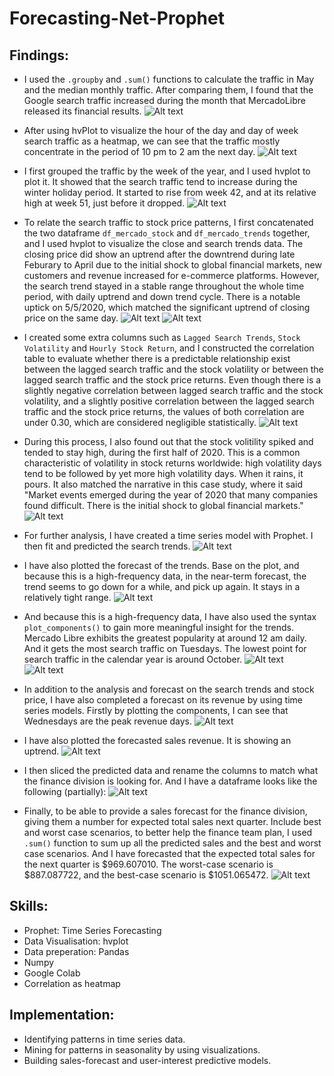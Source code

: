 # Forecasting-Net-Prophet

## Findings:
- I used the `.groupby` and `.sum()` functions to calculate the traffic in May and the median monthly traffic. After comparing them, I found that the Google search traffic increased during the month that MercadoLibre released its financial results.
![Alt text](Images/traffic_increased_may.png)

- After using hvPlot to visualize the hour of the day and day of week search traffic as a heatmap, we can see that the traffic mostly concentrate in the period of 10 pm to 2 am the next day.
![Alt text](Images/traffic_day_of_week.png)

- I first grouped the traffic by the week of the year, and I used hvplot to plot it. It showed that the search traffic tend to increase during the winter holiday period. It started to rise from week 42, and at its relative high at week 51, just before it dropped.
![Alt text](Images/traffic_week_of_year.png)

- To relate the search traffic to stock price patterns, I first concatenated the two dataframe `df_mercado_stock` and `df_mercado_trends` together, and I used hvplot to visualize the close and search trends data. The closing price did show an uptrend after the downtrend during late Feburary to April due to the initial shock to global financial markets, new customers and revenue increased for e-commerce platforms. However, the search trend stayed in a stable range throughout the whole time period, with daily uptrend and down trend cycle. There is a notable uptick on 5/5/2020, which matched the significant uptrend of closing price on the same day.
![Alt text](Images/close.png)
![Alt text](Images/search_trend.png)

- I created some extra columns such as `Lagged Search Trends`, `Stock Volatility` and `Hourly Stock Return`, and I constructed the correlation table to evaluate whether there is a predictable relationship exist between the lagged search traffic and the stock volatility or between the lagged search traffic and the stock price returns. Even though there is a slightly negative correlation between lagged search traffic and the stock volatility, and a slightly positive correlation between the lagged search traffic and the stock price returns, the values of both correlation are under 0.30, which are considered negligible statistically.
![Alt text](Images/corr_02.png)

- During this process, I also found out that the stock volitility spiked and tended to stay high, during the first half of 2020. This is a common characteristic of volatility in stock returns worldwide: high volatility days tend to be followed by yet more high volatility days. When it rains, it pours. It also matched the narrative in this case study, where it said "Market events emerged during the year of 2020 that many companies found difficult. There is the initial shock to global financial markets."
![Alt text](Images/stock_volatility.png)

- For further analysis, I have created a time series model with Prophet. I then fit and predicted the search trends. 
![Alt text](Images/predict.png)

- I have also plotted the forecast of the trends. Base on the plot, and because this is a high-frequency data, in the near-term forecast, the trend seems to go down for a while, and pick up again. It stays in a relatively tight range.
![Alt text](Images/Prophet.png)

- And because this is a high-frequency data, I have also used the syntax `plot_components()` to gain more meaningful insight for the trends.  Mercado Libre exhibits the greatest popularity at around 12 am daily. And it gets the most search traffic on Tuesdays. The lowest point for search traffic in the calendar year is around October.
![Alt text](Images/plot_components_01.png)
![Alt text](Images/plot_components_02.png)

- In addition to the analysis and forecast on the search trends and stock price, I have also completed a forecast on its revenue by using time series models. Firstly by plotting the components, I can see that Wednesdays are the peak revenue days.
![Alt text](Images/plot_components_03.png)

- I have also plotted the forecasted sales revenue. It is showing an uptrend.
![Alt text](Images/sales_plot.png)

- I then sliced the predicted data and rename the columns to match what the finance division is looking for. And I have a dataframe looks like the following (partially):
![Alt text](Images/sales_total_best_worst.png)

- Finally, to be able to provide a sales forecast for the finance division, giving them a number for expected total sales next quarter. Include best and worst case scenarios, to better help the finance team plan, I used `.sum()` function to sum up all the predicted sales and the best and worst case scenarios. And I have forecasted that the expected total sales for the next quarter is $969.607010. The worst-case scenario is $887.087722, and the best-case scenario is $1051.065472.
![Alt text](Images/sum_sales.png)


## Skills:
- Prophet: Time Series Forecasting
- Data Visualisation: hvplot
- Data preperation: Pandas
- Numpy
- Google Colab
- Correlation as heatmap

## Implementation:
- Identifying patterns in time series data.
- Mining for patterns in seasonality by using visualizations.
- Building sales-forecast and user-interest predictive models.
